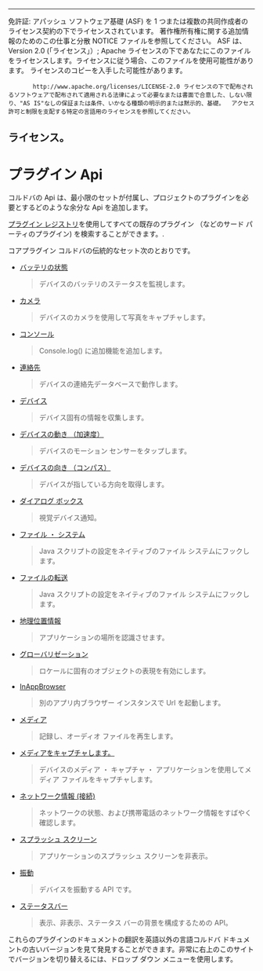 * * *

免許証: アパッシュ ソフトウェア基礎 (ASF) を 1 つまたは複数の共同作成者のライセンス契約の下でライセンスされています。 著作権所有権に関する追加情報のためのこの仕事と分散 NOTICE ファイルを参照してください。 ASF は、Version 2.0 (「ライセンス」）; Apache ライセンスの下であなたにこのファイルをライセンスします。ライセンスに従う場合、このファイルを使用可能性があります。 ライセンスのコピーを入手した可能性があります。

           http://www.apache.org/licenses/LICENSE-2.0 ライセンスの下で配布されるソフトウェアで配布されて適用される法律によって必要なまたは書面で合意した、しない限り、"AS IS"なしの保証または条件、いかなる種類の明示的または黙示的、基礎。  アクセス許可と制限を支配する特定の言語用のライセンスを参照してください。
    

## ライセンス。

# プラグイン Api

コルドバの Api は、最小限のセットが付属し、プロジェクトのプラグインを必要とするどのような余分な Api を追加します。

[プラグイン レジストリ][1]を使用してすべての既存のプラグイン （などのサード パーティのプラグイン) を検索することができます。.

 [1]: http://plugins.cordova.io/

コアプラグイン コルドバの伝統的なセット次のとおりです。

*   [バッテリの状態][2]
    
    > デバイスのバッテリのステータスを監視します。

*   [カメラ][3]
    
    > デバイスのカメラを使用して写真をキャプチャします。

*   [コンソール][4]
    
    > Console.log() に追加機能を追加します。

*   [連絡先][5]
    
    > デバイスの連絡先データベースで動作します。

*   [デバイス][6]
    
    > デバイス固有の情報を収集します。

*   [デバイスの動き （加速度）][7]
    
    > デバイスのモーション センサーをタップします。

*   [デバイスの向き （コンパス）][8]
    
    > デバイスが指している方向を取得します。

*   [ダイアログ ボックス][9]
    
    > 視覚デバイス通知。

*   [ファイル ・ システム][10]
    
    > Java スクリプトの設定をネイティブのファイル システムにフックします。

*   [ファイルの転送][11]
    
    > Java スクリプトの設定をネイティブのファイル システムにフックします。

*   [地理位置情報][12]
    
    > アプリケーションの場所を認識させます。

*   [グローバリゼーション][13]
    
    > ロケールに固有のオブジェクトの表現を有効にします。

*   [InAppBrowser][14]
    
    > 別のアプリ内ブラウザー インスタンスで Url を起動します。

*   [メディア][15]
    
    > 記録し、オーディオ ファイルを再生します。

*   [メディアをキャプチャします。][16]
    
    > デバイスのメディア ・ キャプチャ ・ アプリケーションを使用してメディア ファイルをキャプチャします。

*   [ネットワーク情報 (接続)][17]
    
    > ネットワークの状態、および携帯電話のネットワーク情報をすばやく確認します。

*   [スプラッシュ スクリーン][18]
    
    > アプリケーションのスプラッシュ スクリーンを非表示。

*   [振動][19]
    
    > デバイスを振動する API です。

*   [ステータスバー][20]
    
    > 表示、非表示、ステータス バーの背景を構成するための API。

 [2]: http://plugins.cordova.io/#/package/org.apache.cordova.battery-status
 [3]: http://plugins.cordova.io/#/package/org.apache.cordova.camera
 [4]: http://plugins.cordova.io/#/package/org.apache.cordova.console
 [5]: http://plugins.cordova.io/#/package/org.apache.cordova.contacts
 [6]: http://plugins.cordova.io/#/package/org.apache.cordova.device
 [7]: http://plugins.cordova.io/#/package/org.apache.cordova.device-motion
 [8]: http://plugins.cordova.io/#/package/org.apache.cordova.device-orientation
 [9]: http://plugins.cordova.io/#/package/org.apache.cordova.dialogs
 [10]: http://plugins.cordova.io/#/package/org.apache.cordova.file
 [11]: http://plugins.cordova.io/#/package/org.apache.cordova.file-transfer
 [12]: http://plugins.cordova.io/#/package/org.apache.cordova.geolocation
 [13]: http://plugins.cordova.io/#/package/org.apache.globalization
 [14]: http://plugins.cordova.io/#/package/org.apache.cordova.inappbrowser
 [15]: http://plugins.cordova.io/#/package/org.apache.cordova.media
 [16]: http://plugins.cordova.io/#/package/org.apache.cordova.media-capture
 [17]: http://plugins.cordova.io/#/package/org.apache.cordova.network-information
 [18]: http://plugins.cordova.io/#/package/org.apache.cordova.splashscreen
 [19]: http://plugins.cordova.io/#/package/org.apache.cordova.vibration
 [20]: https://github.com/apache/cordova-plugin-statusbar/blob/master/doc/index.md

これらのプラグインのドキュメントの翻訳を英語以外の言語コルドバ ドキュメントの古いバージョンを見て発見することができます。非常に右上のこのサイトでバージョンを切り替えるには、ドロップ ダウン メニューを使用します。